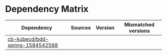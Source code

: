 # Dependency Matrix

Dependency | Sources | Version | Mismatched versions
---------- | ------- | ------- | -------------------
[cb-kubecd/bdd-spring-1584542588](https://github.com/cb-kubecd/bdd-spring-1584542588.git) |  | []() | 

